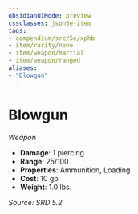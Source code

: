 ```yaml
---
obsidianUIMode: preview
cssclasses: json5e-item
tags:
- compendium/src/5e/xphb
- item/rarity/none
- item/weapon/martial
- item/weapon/ranged
aliases: 
- "Blowgun"
---
```

# Blowgun
*Weapon*  

- **Damage**: 1 piercing
- **Range**: 25/100
- **Properties**: Ammunition, Loading
- **Cost**: 10 gp
- **Weight**: 1.0 lbs.

*Source: SRD 5.2*